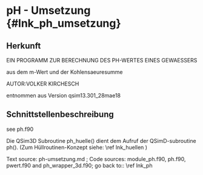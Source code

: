 pH - Umsetzung {#lnk_ph_umsetzung}
==================

## Herkunft ##

EIN PROGRAMM ZUR BERECHNUNG DES PH-WERTES EINES GEWAESSERS 

aus dem m-Wert und der Kohlensaeuresumme

AUTOR:VOLKER KIRCHESCH

entnommen aus Version qsim13.301_28mae18


## Schnittstellenbeschreibung ##
see ph.f90

<!--
call ph()

( \ref mw, \ref pw, \ref ca, \ref lf, \ref tempw, \ref tflie, \ref susn, 
\ref bsbt, \ref dalgki
&, \ref dalggr, \ref dalgak, \ref dalgag, \ref po2p, \ref po2r, \ref rau, 
\ref vmitt, \ref tiefe

&, \ref flae, \ref vabfl
&, \ref flag, \ref elen, \ref ior, \ref anze, \ref vph                     &

&, *elfl*, *cal*, *qeinll*, \ref iorla, \ref iorle, \ref ieinls            &
&, \ref ssalg, \ref stind, \ref albewg                                     &
&, \ref alberg, \ref albewk, \ref alberk, \ref wge                         &
&, \ref abl, \ref dalgbl, \ref dalgab, *idwe*, \ref iwied, \ref fkm, \ref ij, 
\ref resdr              &
&, \ref dzres1, \ref dzres2, \ref aki, \ref agr                            &
&, \ref ilbuhn, *eph*, *emw*, *elf*, *eca*, \ref vco2, \ref qeinl, \ref jiein &
&, \ref mstr, \ref cpfad, \ref rhyd, \ref wlage, \ref hws, \ref itags, 
\ref monats, \ref uhrz                           &
&, \ref azstrs, \ref iphy , \ref kontroll , \ref iglob )
-->

Die QSim3D Subroutine ph_huelle() dient dem Aufruf der QSimD-subroutine ph(). 
(Zum Hüllroutinen-Konzept siehe: \ref lnk_huellen )



Text source: ph-umsetzung.md ; Code sources: module_ph.f90, ph.f90, pwert.f90 
and  ph_wrapper_3d.f90; 
go back to:: \ref lnk_ph

